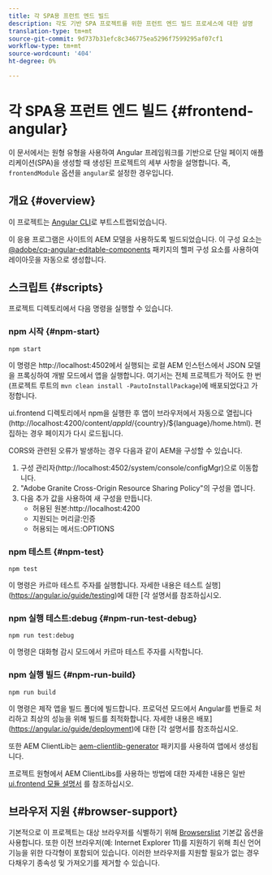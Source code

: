 ```yaml
---
title: 각 SPA용 프런트 엔드 빌드
description: 각도 기반 SPA 프로젝트를 위한 프런트 엔드 빌드 프로세스에 대한 설명
translation-type: tm+mt
source-git-commit: 9d737b31efc8c346775ea5296f7599295af07cf1
workflow-type: tm+mt
source-wordcount: '404'
ht-degree: 0%

---
```



# 각 SPA용 프런트 엔드 빌드 {#frontend-angular}

이 문서에서는 원형 유형을 사용하여 Angular 프레임워크를 기반으로 단일 페이지 애플리케이션(SPA)을 생성할 때 생성된 프로젝트의 세부 사항을 설명합니다. 즉, `frontendModule` 옵션을 `angular`로 설정한 경우입니다.

## 개요 {#overview}

이 프로젝트는 [Angular CLI](https://github.com/angular/angular-cli)로 부트스트랩되었습니다.

이 응용 프로그램은 사이트의 AEM 모델을 사용하도록 빌드되었습니다. 이 구성 요소는 [@adobe/cq-angular-editable-components](https://www.npmjs.com/package/@adobe/cq-angular-editable-components) 패키지의 헬퍼 구성 요소를 사용하여 레이아웃을 자동으로 생성합니다.

## 스크립트 {#scripts}

프로젝트 디렉토리에서 다음 명령을 실행할 수 있습니다.

### npm 시작 {#npm-start}

```
npm start
```

이 명령은 http://localhost:4502에서 실행되는 로컬 AEM 인스턴스에서 JSON 모델을 프록싱하여 개발 모드에서 앱을 실행합니다. 여기서는 전체 프로젝트가 적어도 한 번(프로젝트 루트의 `mvn clean install -PautoInstallPackage`)에 배포되었다고 가정합니다.

ui.frontend 디렉토리에서 npm을 실행한 후 앱이 브라우저에서 자동으로 열립니다(http://localhost:4200/content/${appId}/${country}/${language}/home.html). 편집하는 경우 페이지가 다시 로드됩니다.

CORS와 관련된 오류가 발생하는 경우 다음과 같이 AEM을 구성할 수 있습니다.

1. 구성 관리자(http://localhost:4502/system/console/configMgr)으로 이동합니다.
1. &quot;Adobe Granite Cross-Origin Resource Sharing Policy&quot;의 구성을 엽니다.
1. 다음 추가 값을 사용하여 새 구성을 만듭니다.
   * 허용된 원본:http://localhost:4200
   * 지원되는 머리글:인증
   * 허용되는 메서드:OPTIONS

### npm 테스트 {#npm-test}

```shell
npm test
```

이 명령은 카르마 테스트 주자를 실행합니다. 자세한 내용은 테스트 실행](https://angular.io/guide/testing)에 대한 [각 설명서를 참조하십시오.

### npm 실행 테스트:debug {#npm-run-test-debug}

```shell
npm run test:debug
```

이 명령은 대화형 감시 모드에서 카르마 테스트 주자를 시작합니다.

### npm 실행 빌드 {#npm-run-build}

```shell
npm run build
```

이 명령은 제작 앱을 빌드 폴더에 빌드합니다. 프로덕션 모드에서 Angular를 번들로 처리하고 최상의 성능을 위해 빌드를 최적화합니다. 자세한 내용은 배포](https://angular.io/guide/deployment)에 대한 [각 설명서를 참조하십시오.

또한 AEM ClientLib는 [aem-clientlib-generator](https://github.com/wcm-io-frontend/aem-clientlib-generator) 패키지를 사용하여 앱에서 생성됩니다.

프로젝트 원형에서 AEM ClientLibs를 사용하는 방법에 대한 자세한 내용은 일반 [ui.frontend 모듈 설명서](uifrontend.md#clientlibs) 를 참조하십시오.

## 브라우저 지원 {#browser-support}

기본적으로 이 프로젝트는 대상 브라우저를 식별하기 위해 [Browserslist](https://github.com/browserslist/browserslist) 기본값 옵션을 사용합니다. 또한 이전 브라우저(예: Internet Explorer 11)를 지원하기 위해 최신 언어 기능을 위한 다각형이 포함되어 있습니다. 이러한 브라우저를 지원할 필요가 없는 경우 다채우기 종속성 및 가져오기를 제거할 수 있습니다.
